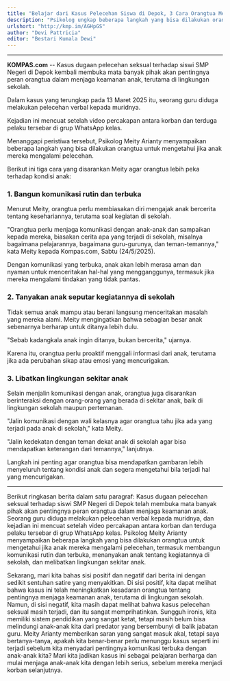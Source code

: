 ```yaml
---
title: "Belajar dari Kasus Pelecehan Siswa di Depok, 3 Cara Orangtua Mengetahui Anak Alami Pelecehan"
description: "Psikolog ungkap beberapa langkah yang bisa dilakukan orangtua untuk mengetahui jika anak mereka mengalami pelecehan."
urlshort: "http://kmp.im/AGHpGS"
author: "Devi Pattricia"
editor: "Bestari Kumala Dewi"
---
```


---

**KOMPAS.com** -- Kasus dugaan pelecehan seksual terhadap siswi SMP Negeri di Depok kembali membuka mata banyak pihak akan pentingnya peran orangtua dalam menjaga keamanan anak, terutama di lingkungan sekolah.

Dalam kasus yang terungkap pada 13 Maret 2025 itu, seorang guru diduga melakukan pelecehan verbal kepada muridnya.

Kejadian ini mencuat setelah video percakapan antara korban dan terduga pelaku tersebar di grup WhatsApp kelas.

Menanggapi peristiwa tersebut, Psikolog Meity Arianty menyampaikan beberapa langkah yang bisa dilakukan orangtua untuk mengetahui jika anak mereka mengalami pelecehan.

Berikut ini tiga cara yang disarankan Meity agar orangtua lebih peka terhadap kondisi anak:

### 1. Bangun komunikasi rutin dan terbuka

Menurut Meity, orangtua perlu membiasakan diri mengajak anak bercerita tentang kesehariannya, terutama soal kegiatan di sekolah.

"Orangtua perlu menjaga komunikasi dengan anak-anak dan sampaikan kepada mereka, biasakan cerita apa yang terjadi di sekolah, misalnya bagaimana pelajarannya, bagaimana guru-gurunya, dan teman-temannya," kata Meity kepada Kompas.com, Sabtu (24/5/2025).

Dengan komunikasi yang terbuka, anak akan lebih merasa aman dan nyaman untuk menceritakan hal-hal yang mengganggunya, termasuk jika mereka mengalami tindakan yang tidak pantas.

### 2. Tanyakan anak seputar kegiatannya di sekolah

Tidak semua anak mampu atau berani langsung menceritakan masalah yang mereka alami. Meity mengingatkan bahwa sebagian besar anak sebenarnya berharap untuk ditanya lebih dulu.

"Sebab kadangkala anak ingin ditanya, bukan bercerita," ujarnya.

Karena itu, orangtua perlu proaktif menggali informasi dari anak, terutama jika ada perubahan sikap atau emosi yang mencurigakan.

### 3. Libatkan lingkungan sekitar anak

Selain menjalin komunikasi dengan anak, orangtua juga disarankan berinteraksi dengan orang-orang yang berada di sekitar anak, baik di lingkungan sekolah maupun pertemanan.

"Jalin komunikasi dengan wali kelasnya agar orangtua tahu jika ada yang terjadi pada anak di sekolah," kata Meity.

"Jalin kedekatan dengan teman dekat anak di sekolah agar bisa mendapatkan keterangan dari temannya," lanjutnya.

Langkah ini penting agar orangtua bisa mendapatkan gambaran lebih menyeluruh tentang kondisi anak dan segera mengetahui bila terjadi hal yang mencurigakan.

---
Berikut ringkasan berita dalam satu paragraf: Kasus dugaan pelecehan seksual terhadap siswi SMP Negeri di Depok telah membuka mata banyak pihak akan pentingnya peran orangtua dalam menjaga keamanan anak. Seorang guru diduga melakukan pelecehan verbal kepada muridnya, dan kejadian ini mencuat setelah video percakapan antara korban dan terduga pelaku tersebar di grup WhatsApp kelas. Psikolog Meity Arianty menyampaikan beberapa langkah yang bisa dilakukan orangtua untuk mengetahui jika anak mereka mengalami pelecehan, termasuk membangun komunikasi rutin dan terbuka, menanyakan anak tentang kegiatannya di sekolah, dan melibatkan lingkungan sekitar anak.

Sekarang, mari kita bahas sisi positif dan negatif dari berita ini dengan sedikit sentuhan satire yang menyakitkan. Di sisi positif, kita dapat melihat bahwa kasus ini telah meningkatkan kesadaran orangtua tentang pentingnya menjaga keamanan anak, terutama di lingkungan sekolah. Namun, di sisi negatif, kita masih dapat melihat bahwa kasus pelecehan seksual masih terjadi, dan itu sangat memprihatinkan. Sungguh ironis, kita memiliki sistem pendidikan yang sangat ketat, tetapi masih belum bisa melindungi anak-anak kita dari predator yang bersembunyi di balik jabatan guru. Meity Arianty memberikan saran yang sangat masuk akal, tetapi saya bertanya-tanya, apakah kita benar-benar perlu menunggu kasus seperti ini terjadi sebelum kita menyadari pentingnya komunikasi terbuka dengan anak-anak kita? Mari kita jadikan kasus ini sebagai pelajaran berharga dan mulai menjaga anak-anak kita dengan lebih serius, sebelum mereka menjadi korban selanjutnya.
